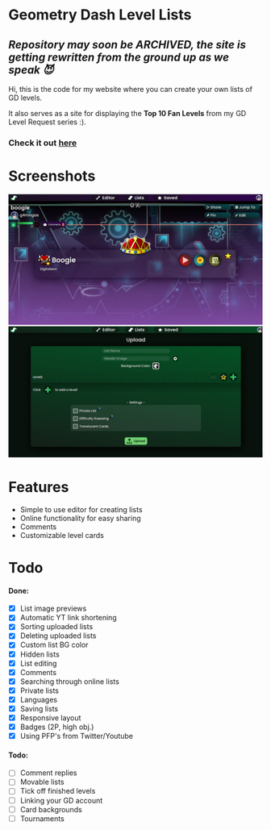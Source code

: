 # Geometry Dash Level Lists
## *Repository may soon be ARCHIVED, the site is getting rewritten from the ground up as we speak 😈*

Hi, this is the code for my website where you can create your own lists of GD levels.

It also serves as a site for displaying the **Top 10 Fan Levels** from my GD Level Request series :).

### Check it out [here](http://gamingas.wz.cz/lofttop10/)

# Screenshots
![list](https://raw.githubusercontent.com/GamingasCZ/lof-top10/master/github/list.png)
![editor](https://raw.githubusercontent.com/GamingasCZ/lof-top10/master/github/editor.png)


# Features
 - Simple to use editor for creating lists
 - Online functionality for easy sharing
 - Comments
 - Customizable level cards
# Todo
#### Done:

- [X] List image previews
- [X] Automatic YT link shortening
- [X] Sorting uploaded lists
- [X] Deleting uploaded lists
- [X] Custom list BG color
- [X] Hidden lists
- [X] List editing
- [X] Comments
- [X] Searching through online lists
- [X] Private lists
- [X] Languages
- [X] Saving lists
- [X] Responsive layout
- [X] Badges (2P, high obj.)
- [X] Using PFP's from Twitter/Youtube
#### Todo:

- [ ] Comment replies
- [ ] Movable lists
- [ ] Tick off finished levels
- [ ] Linking your GD account
- [ ] Card backgrounds
- [ ] Tournaments

